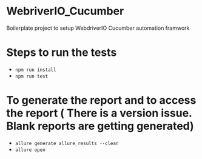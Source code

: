 # WebriverIO_Cucumber
Boilerplate project to setup WebdriverIO Cucumber automation framwork

# Steps to run the tests
- `npm run install`
- `npm run test`

# To generate the report and to access the report ( There is a version issue. Blank reports are getting generated)
- `allure generate allure_results --clean`
- `allure open`